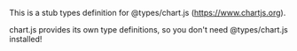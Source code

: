 This is a stub types definition for @types/chart.js (https://www.chartjs.org).

chart.js provides its own type definitions, so you don't need @types/chart.js installed!
